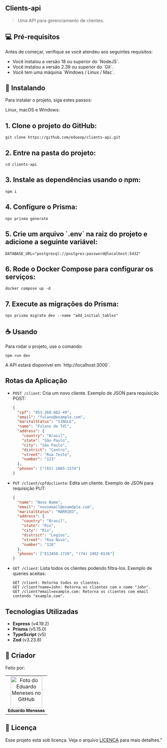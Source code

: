 ## Clients-api

> Uma API para gerenciamento de clientes.

## 💻 Pré-requisitos

Antes de começar, verifique se você atendeu aos seguintes requisitos:

- Você instalou a versão 18 ou superior do \`NodeJS\`.
- Você instalou a versão 2.39 ou superior do \`Git\`.
- Você tem uma máquina \`Windows / Linux / Mac\`.

## 🚀 Instalando

Para instalar o projeto, siga estes passos:

Linux, macOS e Windows:

## 1. Clone o projeto do GitHub:

```
git clone https://github.com/eduoop/clients-api.git
```

## 2. Entre na pasta do projeto:

```
cd clients-api
```

## 3. Instale as dependências usando o npm:

```
npm i
```

## 4. Configure o Prisma:

```
npx prisma generate
```

## 5. Crie um arquivo \`.env\` na raiz do projeto e adicione a seguinte variável:

```
DATABASE_URL="postgresql://postgres:password@localhost:5432"
```

## 6. Rode o Docker Compose para configurar os serviços:

```
docker compose up -d
```

## 7. Execute as migrações do Prisma:

```
npx prisma migrate dev --name "add_initial_tables"
```

## ☕ Usando

Para rodar o projeto, use o comando:

```
npm run dev
```

A API estará disponível em \`http://localhost:3000\`.

## Rotas da Aplicação

- `POST /client`: Cria um novo cliente.
  Exemplo de JSON para requisição POST:

  ```json
  {
    "cpf": "053.360.662-49",
    "email": "fulano@example.com",
    "maritalStatus": "SINGLE",
    "name": "Fulano de Tdl",
    "address": {
      "country": "Brasil",
      "state": "São Paulo",
      "city": "São Paulo",
      "district": "Centro",
      "street": "Rua Teste",
      "number": "123"
    },
    "phones": ["(65) 2065-1574"]
  }
  ```

- `PUT /client/cpfdocliente`: Edita um cliente.
  Exemplo de JSON para requisição PUT:

  ```json
  {
    "name": "Novo Name",
    "email": "novoemail@examdple.com",
    "maritalStatus": "MARRIED",
    "address": {
      "country": "Brasil",
      "state": "Rio",
      "city": "Rio",
      "district": "Legios",
      "street": "Rua Nova",
      "number": "128"
    },
    "phones": ["813458-1720", "(74) 2492-6536"]
  }
  ```

- `GET /client`: Lista todos os clientes podendo filtra-los.
  Exemplo de queries aceitas:

  ```
  GET /client: Retorna todos os clientes.
  GET /client?name=John: Retorna os clientes com o nome "John".
  GET /client?email=example.com: Retorna os clientes com email contendo "example.com".
  ```

## Tecnologias Utilizadas

- **Express** (v4.19.2)
- **Prisma** (v5.15.0)
- **TypeScript** (v5)
- **Zod** (v3.23.8)

## 🤝 Criador

Feito por:

<table>
  <tr>
    <td align="center">
      <a href="#" title="defina o titulo do link">
        <img src="https://avatars.githubusercontent.com/u/85969484?s=400&u=b0e89e575a7cb91fc9f8a69e126a9d7587aa9478&v=4" width="100px;" alt="Foto do Eduardo Meneses no GitHub"/><br>
        <sub>
          <b>Eduardo Meneses</b>
        </sub>
      </a>
    </td>
  </tr>
</table>

## 📝 Licença

Esse projeto está sob licença. Veja o arquivo [LICENÇA](LICENSE.md) para mais detalhes."
